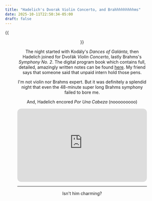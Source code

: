 ```yaml
---
title: "Hadelich's Dvorak Violin Concerto, and Brahhhhhhhhhms"
date: 2025-10-11T22:50:34-05:00
draft: false
---
```


{{<figure align="center" src="/art/Hadelich.jpeg" caption="" width="100%">}}

The night started with Kodály's *Dances of Galánta*, then Hadelich joined for Dvořák *Violin Concerto*, lastly Brahms's *Symphony No. 2*. The digital program book which contains full, detailed, amazingly written notes can be found [here](https://issuu.com/chicagosymphony/docs/program_book_-_cso_at_wheaton_hadelich_dvo_k_). My friend says that someone said that unpaid intern hold those pens.

I'm not violin nor Brahms expert. But it was definitely a splendid night that even the 48-minute super long Brahms symphony failed to bore me. 

And, Hadelich encored *Por Una Cabeza* (nooooooooo)

<div style="position: relative; padding-bottom: 56.25%; height: 0; overflow: hidden; text-align: center; max-width: 800px; margin: 0 auto; border-radius: 12px;">
  <iframe
    src="https://www.youtube-nocookie.com/embed/-lNx97qQd1U?si=ybXEbasnnhu4gsuY"
    title="YouTube video player"
    frameborder="0"
    allow="accelerometer; autoplay; clipboard-write; encrypted-media; gyroscope; picture-in-picture; web-share"
    referrerpolicy="strict-origin-when-cross-origin"
    allowfullscreen
    style="position: absolute; top: 0; left: 0; width: 100%; height: 100%; border-radius: 12px;"
  ></iframe>
</div>




---

Isn't him charming?
